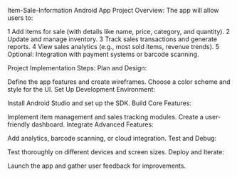 Item-Sale-Information Android App
Project Overview:
The app will allow users to:

1 Add items for sale (with details like name, price, category, and quantity).
2 Update and manage inventory.
3 Track sales transactions and generate reports.
4 View sales analytics (e.g., most sold items, revenue trends).
5 Optional: Integration with payment systems or barcode scanning.

Project Implementation Steps:
Plan and Design:

Define the app features and create wireframes.
Choose a color scheme and style for the UI.
Set Up Development Environment:

Install Android Studio and set up the SDK.
Build Core Features:

Implement item management and sales tracking modules.
Create a user-friendly dashboard.
Integrate Advanced Features:

Add analytics, barcode scanning, or cloud integration.
Test and Debug:

Test thoroughly on different devices and screen sizes.
Deploy and Iterate:

Launch the app and gather user feedback for improvements.
